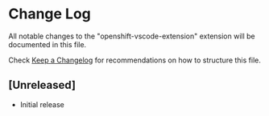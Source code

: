 # Change Log
All notable changes to the "openshift-vscode-extension" extension will be documented in this file.

Check [Keep a Changelog](http://keepachangelog.com/) for recommendations on how to structure this file.

## [Unreleased]
- Initial release